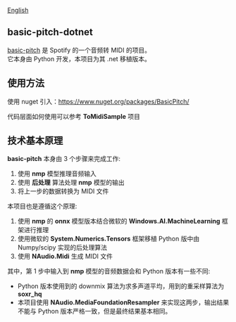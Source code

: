 [English](./README.en.md)

## basic-pitch-dotnet

[basic-pitch](https://basicpitch.spotify.com/) 是 Spotify 的一个音频转 MIDI 的项目。</br>
它本身由 Python 开发，本项目为其 .net 移植版本。

## 使用方法

使用 nuget 引入：https://www.nuget.org/packages/BasicPitch/

代码层面如何使用可以参考 **ToMidiSample** 项目

## 技术基本原理

**basic-pitch** 本身由 3 个步骤来完成工作:

1. 使用 **nmp** 模型推理音频输入
2. 使用 **后处理** 算法处理 **nmp** 模型的输出
3. 将上一步的数据转换为 MIDI 文件

本项目也是遵循这个原理:

1. 使用 **nmp** 的 **onnx** 模型版本结合微软的 **Windows.AI.MachineLearning** 框架进行推理
2. 使用微软的 **System.Numerics.Tensors** 框架移植 Python 版中由 Numpy/scipy 实现的后处理算法
3. 使用 **NAudio.Midi** 生成 MIDI 文件

其中，第 1 步中输入到 **nmp** 模型的音频数据会和 Python 版本有一些不同:

- Python 版本使用到的 downmix 算法为求多声道平均，用到的重采样算法为 **soxr_hq**
- 本项目使用 **NAudio.MediaFoundationResampler** 来实现这两步，输出结果不能与 Python 版本严格一致，但是最终结果基本相同。